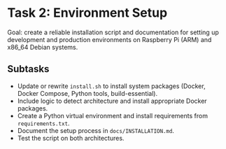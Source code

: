 # Task 2: Environment Setup

Goal: create a reliable installation script and documentation for setting up development and production environments on Raspberry Pi (ARM) and x86_64 Debian systems.

## Subtasks
- Update or rewrite `install.sh` to install system packages (Docker, Docker Compose, Python tools, build-essential).
- Include logic to detect architecture and install appropriate Docker packages.
- Create a Python virtual environment and install requirements from `requirements.txt`.
- Document the setup process in `docs/INSTALLATION.md`.
- Test the script on both architectures.
